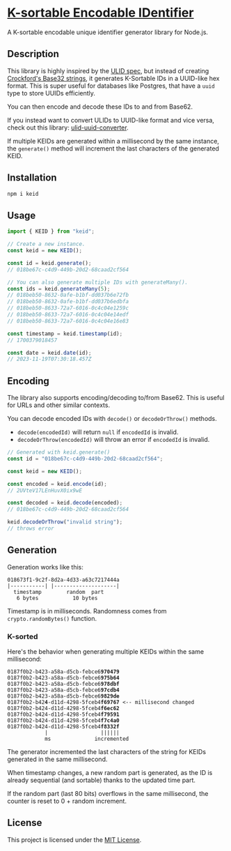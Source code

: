 # [K-sortable Encodable IDentifier](https://github.com/keid-org/keid-js)

A K-sortable encodable unique identifier generator library for Node.js.

## Description

This library is highly inspired by the [ULID spec](https://github.com/ulid/spec), but instead of creating [Crockford's Base32 strings](http://www.crockford.com/base32.html), it generates K-Sortable IDs in a UUID-like hex format. This is super useful for databases like Postgres, that have a `uuid` type to store UUIDs efficiently.

You can then encode and decode these IDs to and from Base62.

If you instead want to convert ULIDs to UUID-like format and vice versa, check out this library: [ulid-uuid-converter](https://github.com/TheEdoRan/ulid-uuid-converter).

If multiple KEIDs are generated within a millisecond by the same instance, the `generate()` method will increment the last characters of the generated KEID.

## Installation

```sh
npm i keid
```

## Usage

```typescript
import { KEID } from "keid";

// Create a new instance.
const keid = new KEID();

const id = keid.generate();
// 018be67c-c4d9-449b-20d2-68caad2cf564

// You can also generate multiple IDs with generateMany().
const ids = keid.generateMany(5);
// 018beb50-8632-0afe-b1bf-dd037b6e72fb
// 018beb50-8632-0afe-b1bf-dd037b6edbfa
// 018beb50-8633-72a7-6016-0c4c04e1259c
// 018beb50-8633-72a7-6016-0c4c04e14edf
// 018beb50-8633-72a7-6016-0c4c04e16e83

const timestamp = keid.timestamp(id);
// 1700379018457

const date = keid.date(id);
// 2023-11-19T07:30:18.457Z
```

## Encoding
The library also supports encoding/decoding to/from Base62.
This is useful for URLs and other similar contexts.

You can decode encoded IDs with `decode()` or `decodeOrThrow()` methods.
- `decode(encodedId)` will return `null` if `encodedId` is invalid.
- `decodeOrThrow(encodedId)` will throw an error if `encodedId` is invalid.

```typescript
// Generated with keid.generate()
const id = "018be67c-c4d9-449b-20d2-68caad2cf564";

const keid = new KEID();

const encoded = keid.encode(id);
// 2UVteV17LEnHuvX0ix9wE 

const decoded = keid.decode(encoded);
// 018be67c-c4d9-449b-20d2-68caad2cf564

keid.decodeOrThrow("invalid string");
// throws error
```

## Generation

Generation works like this:

```
018673f1-9c2f-8d2a-4d33-a63c7217444a
|-----------| |--------------------|
  timestamp        random  part
   6 bytes           10 bytes
```

Timestamp is in milliseconds. Randomness comes from `crypto.randomBytes()` function.

### K-sorted

Here's the behavior when generating multiple KEIDs within the same millisecond:

<pre>
<code>0187f0b2-b423-a58a-d5cb-febce6<b>970479</b>
0187f0b2-b423-a58a-d5cb-febce6<b>975b64</b>
0187f0b2-b423-a58a-d5cb-febce6<b>978dbf</b>
0187f0b2-b423-a58a-d5cb-febce6<b>97cdb4</b>
0187f0b2-b423-a58a-d5cb-febce6<b>9829de</b>
0187f0b2-b42<b>4</b>-d11d-4298-5fceb4<b>f69767</b> <-- millisecond changed
0187f0b2-b424-d11d-4298-5fceb4<b>f6ec62</b>
0187f0b2-b424-d11d-4298-5fceb4<b>f79591</b>
0187f0b2-b424-d11d-4298-5fceb4<b>f7c4a0</b>
0187f0b2-b424-d11d-4298-5fceb4<b>f8332f</b>
            |                 ||||||
            ms              incremented</code>
</pre>

The generator incremented the last characters of the string for KEIDs generated in the same millisecond.

When timestamp changes, a new random part is generated, as the ID is already sequential (and sortable) thanks to the updated time part.

If the random part (last 80 bits) overflows in the same millisecond, the counter is reset to 0 + random increment.

## License

This project is licensed under the [MIT License](https://github.com/keid-org/keid-js/blob/main/LICENSE).
